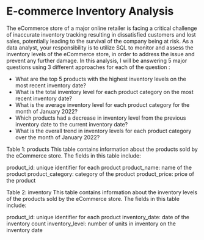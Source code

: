 # E-commerce Inventory Analysis

The eCommerce store of a major online retailer is facing a critical challenge of inaccurate inventory tracking resulting in dissatisfied customers and lost sales, potentially leading to the survival of the company being at risk. As a data analyst, your responsibility is to utilize SQL to monitor and assess the inventory levels of the eCommerce store, in order to address the issue and prevent any further damage.
In this analysis, I will be answering 5 major questions using 3 different approaches for each of the question :

- What are the top 5 products with the highest inventory levels on the most recent inventory date?
- What is the total inventory level for each product category on the most recent inventory date?
- What is the average inventory level for each product category for the month of January 2022?
- Which products had a decrease in inventory level from the previous inventory date to the current inventory date?
- What is the overall trend in inventory levels for each product category over the month of January 2022?

Table 1: products
This table contains information about the products sold by the eCommerce store. The fields in this table include:

product_id: unique identifier for each product
product_name: name of the product
product_category: category of the product
product_price: price of the product

Table 2: inventory
This table contains information about the inventory levels of the products sold by the eCommerce store. The fields in this table include:

product_id: unique identifier for each product
inventory_date: date of the inventory count
inventory_level: number of units in inventory on the inventory date


